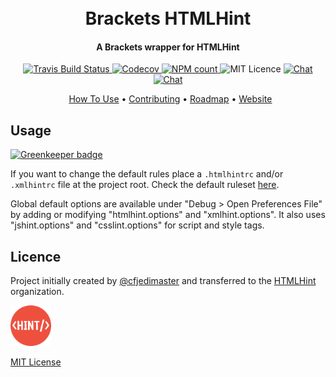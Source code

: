 <h1 align="center">
  <br>
  Brackets HTMLHint
  <br>
</h1>

<h4 align="center">A Brackets wrapper for HTMLHint</h4>

<p align="center">
  <a href="https://travis-ci.org/htmlhint/brackets-htmlhint">
    <img src="https://img.shields.io/travis/htmlhint/brackets-htmlhint.svg" alt="Travis Build Status">
  </a>
  <a href="https://codecov.io/gh/htmlhint/brackets-htmlhint">
    <img src="https://codecov.io/gh/htmlhintbrackets-htmlhint/branch/master/graph/badge.svg" alt="Codecov">
  </a>
  <a href="https://www.npmjs.com/package/brackets-htmlhint">
    <img src="https://img.shields.io/npm/dm/brackets-htmlhint.svg" alt="NPM count">
  </a>
  <img src="https://badgen.net/badge/license/MIT/green" alt="MIT Licence" />
  <a href="https://discord.gg/nJ6J9CP">
    <img src="https://img.shields.io/badge/chat-on%20discord-7289da.svg" alt="Chat">
  </a>
  <a href="http://roadmap.htmlhint.io/roadmap">
    <img src="https://img.shields.io/badge/check-our%20roadmap-EE503E.svg" alt="Chat">
  </a>
</p>

<p align="center">
  <a href="#usage">How To Use</a> • <a href="/CONTRIBUTING.md">Contributing</a> • <a href="http://roadmap.htmlhint.io/">Roadmap</a> • <a href="https://htmlhint.io">Website</a>
</p>

## Usage

[![Greenkeeper badge](https://badges.greenkeeper.io/htmlhint/brackets-htmlhint.svg)](https://greenkeeper.io/)

If you want to change the default rules place a `.htmlhintrc` and/or `.xmlhintrc` file at the project root.
Check the default ruleset [here](https://github.com/yaniswang/HTMLHint/wiki/Usage).

Global default options are available under "Debug > Open Preferences File" by adding or modifying "htmlhint.options" and "xmlhint.options".
It also uses "jshint.options" and "csslint.options" for script and style tags.

## Licence

Project initially created by [@cfjedimaster](https://github.com/cfjedimaster) and transferred to the [HTMLHint](https://github.com/htmlhint) organization.

<a href="https://htmlhint.io"><img src="https://raw.githubusercontent.com/htmlhint/htmlhint/develop/src/img/htmlhint.png" alt="Logo HTMLHint" width="65"></a>

[MIT License](./LICENSE)
